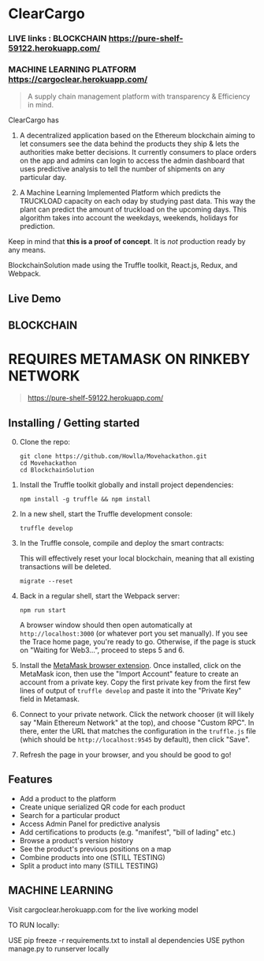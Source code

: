 
# ClearCargo

### LIVE links : BLOCKCHAIN https://pure-shelf-59122.herokuapp.com/
### MACHINE LEARNING PLATFORM https://cargoclear.herokuapp.com/

> A supply chain management platform with transparency & Efficiency in mind.

ClearCargo has
1) A decentralized application based on the Ethereum blockchain aiming to
let consumers see the data behind the products they ship & lets the authorities make
better decisions. It currently consumers to place orders on the app and admins can login
to access the admin dashboard that uses predictive analysis to tell the number of shipments
on any particular day.

2) A Machine Learning Implemented Platform which predicts the TRUCKLOAD capacity on each oday by
studying past data. This way the plant can predict the amount of truckload on the upcoming days.
This algorithm takes into account the weekdays, weekends, holidays for prediction.

Keep in mind that **this is a proof of concept**. It is *not* production ready by any means.

BlockchainSolution made using the Truffle toolkit, React.js, Redux, and Webpack.

## Live Demo

## BLOCKCHAIN
# REQUIRES METAMASK ON RINKEBY NETWORK
>https://pure-shelf-59122.herokuapp.com/

## Installing / Getting started

0. Clone the repo:

    ```shell
    git clone https://github.com/Howlla/Movehackathon.git
    cd Movehackathon
    cd BlockchainSolution
    ```
    
1. Install the Truffle toolkit globally and install project dependencies:

    ```shell
    npm install -g truffle && npm install
    ```

2. In a new shell, start the Truffle development console:

    ```shell
    truffle develop
    ```

3. In the Truffle console, compile and deploy the smart contracts:

    This will effectively reset your local blockchain, meaning that all existing transactions will be deleted.

    ```shell
    migrate --reset
    ```

4. Back in a regular shell, start the Webpack server:

    ```shell
    npm run start
    ```

    A browser window should then open automatically at `http://localhost:3000` (or whatever port you set manually). If you see the Trace home page, you're ready to go. Otherwise, if the page is stuck on "Waiting for Web3...", proceed to steps 5 and 6. 

5.  Install the [MetaMask browser extension](https://metamask.io/). Once installed, click on the MetaMask icon, then use the "Import Account" feature to create an account from a private key. Copy the first private key from the first few lines of output of `truffle develop` and paste it into the "Private Key" field in Metamask.

6.  Connect to your private network. Click the network chooser (it will likely say "Main Ethereum Network" at the top), and choose "Custom RPC". In there, enter the URL that matches the configuration in the `truffle.js` file (which should be `http://localhost:9545` by default), then click "Save".

7. Refresh the page in your browser, and you should be good to go!


## Features

* Add a product to the platform
* Create unique serialized QR code for each product
* Search for a particular product
* Access Admin Panel for predictive analysis
* Add certifications to products (e.g. "manifest", "bill of lading" etc.)
* Browse a product's version history
* See the product's previous positions on a map
* Combine products into one (STILL TESTING)
* Split a product into many (STILL TESTING)

## MACHINE LEARNING
Visit cargoclear.herokuapp.com for the live working model


TO RUN locally:


 USE pip freeze -r requirements.txt to install al dependencies
 USE python manage.py to runserver locally

